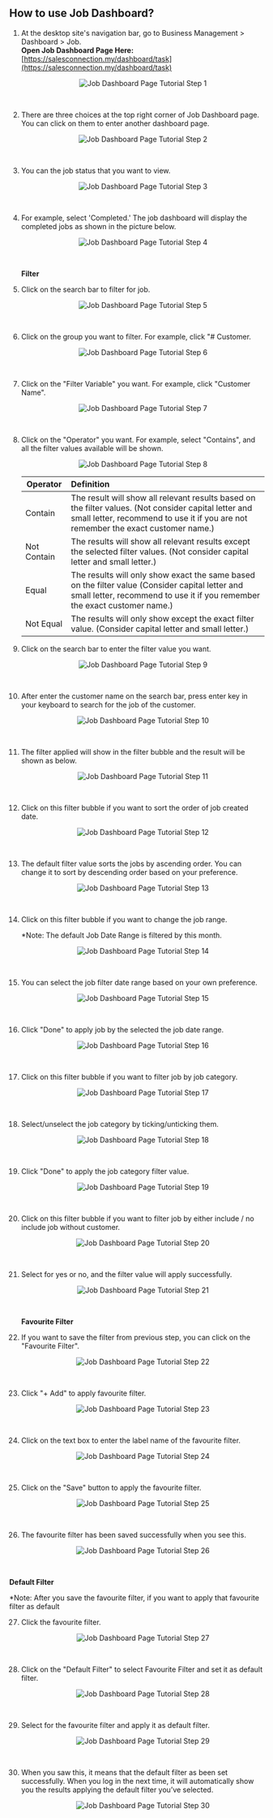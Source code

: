 ## How to use Job Dashboard?

   1. At the desktop site's navigation bar, go to Business Management > Dashboard > Job.<br>
     **Open Job Dashboard Page Here:** [https://salesconnection.my/dashboard/task](https://salesconnection.my/dashboard/task)<br>
     
      <p align="center">
       <img src="img/Job_Dashboard_Tutorial_Step_1.png" alt="Job Dashboard Page Tutorial Step 1">
      </p><br>

   2. There are three choices at the top right corner of Job Dashboard page. You can click on them to enter another dashboard page.

      <p align="center">
        <img src="img/Job_Dashboard_Tutorial_Step_2.png" alt="Job Dashboard Page Tutorial Step 2">
      </p><br>
  
   3. You can the job status that you want to view.

      <p align="center">
        <img src="img/Job_Dashboard_Tutorial_Step_3.png" alt="Job Dashboard Page Tutorial Step 3">
      </p><br>

   4. For example, select 'Completed.' The job dashboard will display the completed jobs as shown in the picture below.

      <p align="center">
        <img src="img/Job_Dashboard_Tutorial_Step_4.png" alt="Job Dashboard Page Tutorial Step 4">
      </p><br>

      **Filter**
   
   5. Click on the search bar to filter for job.

      <p align="center">
        <img src="img/Job_Dashboard_Tutorial_Step_5.png" alt="Job Dashboard Page Tutorial Step 5">
      </p><br>

   6. Click on the group you want to filter. For example, click "# Customer. 

      <p align="center">
        <img src="img/Job_Dashboard_Tutorial_Step_6.png" alt="Job Dashboard Page Tutorial Step 6">
      </p><br>

   7. Click on the "Filter Variable" you want. For example, click "Customer Name".

      <p align="center">
        <img src="img/Job_Dashboard_Tutorial_Step_7.png" alt="Job Dashboard Page Tutorial Step 7">
      </p><br>

   8. Click on the "Operator" you want. For example, select "Contains", and all the filter values available will be shown.

      <p align="center">
        <img src="img/Job_Dashboard_Tutorial_Step_8.png" alt="Job Dashboard Page Tutorial Step 8">
      </p>

      | Operator | Definition | 
      |---------|:-----|
      | Contain | The result will show all relevant results based on the filter values. (Not consider capital letter and small letter, recommend to use it if you are not remember the exact customer name.) |
      | Not Contain | The results will show all relevant results except the selected filter values. (Not consider capital letter and small letter.)| 
      | Equal | The results will only show exact the same based on the filter value (Consider capital letter and small letter, recommend to use it if you remember the exact customer name.)| 
      | Not Equal | The results will only show except the exact filter value. (Consider capital letter and small letter.) |

   9. Click on the search bar to enter the filter value you want.

      <p align="center">
        <img src="img/Job_Dashboard_Tutorial_Step_9.png" alt="Job Dashboard Page Tutorial Step 9">
      </p><br>
 
  10. After enter the customer name on the search bar, press enter key in your keyboard to search for the job of the customer.

      <p align="center">
        <img src="img/Job_Dashboard_Tutorial_Step_10.png" alt="Job Dashboard Page Tutorial Step 10">
      </p><br>

  11. The filter applied will show in the filter bubble and the result will be shown as below. 

      <p align="center">
        <img src="img/Job_Dashboard_Tutorial_Step_11.png" alt="Job Dashboard Page Tutorial Step 11">
      </p><br>

  12. Click on this filter bubble if you want to sort the order of job created date.
  
      <p align="center">
        <img src="img/Job_Dashboard_Tutorial_Step_12.png" alt="Job Dashboard Page Tutorial Step 12">
      </p><br>

  13. The default filter value sorts the jobs by ascending order. You can change it to sort by descending order based on your preference.

      <p align="center">
        <img src="img/Job_Dashboard_Tutorial_Step_13.png" alt="Job Dashboard Page Tutorial Step 13">
      </p><br>
      
  14. Click on this filter bubble if you want to change the job range.

      *Note: The default Job Date Range is filtered by this month.

      <p align="center">
        <img src="img/Job_Dashboard_Tutorial_Step_14.png" alt="Job Dashboard Page Tutorial Step 14">
      </p><br>

  15. You can select the job filter date range based on your own preference.  

      <p align="center">
        <img src="img/Job_Dashboard_Tutorial_Step_15.png" alt="Job Dashboard Page Tutorial Step 15">
      </p><br>

  16. Click "Done" to apply job by the selected the job date range.
   
      <p align="center">
        <img src="img/Job_Dashboard_Tutorial_Step_16.png" alt="Job Dashboard Page Tutorial Step 16">
      </p><br>

  17. Click on this filter bubble if you want to filter job by job category.
    
      <p align="center">
        <img src="img/Job_Dashboard_Tutorial_Step_17.png" alt="Job Dashboard Page Tutorial Step 17">
      </p><br>
      
  18. Select/unselect the job category by ticking/unticking them.

      <p align="center">
        <img src="img/Job_Dashboard_Tutorial_Step_18.png" alt="Job Dashboard Page Tutorial Step 18">
      </p><br>
  
  19. Click "Done" to apply the job category filter value.

      <p align="center">
        <img src="img/Job_Dashboard_Tutorial_Step_19.png" alt="Job Dashboard Page Tutorial Step 19">
      </p><br>
  
  20. Click on this filter bubble if you want to filter job by either include / no include job without customer.
  
      <p align="center">
        <img src="img/Job_Dashboard_Tutorial_Step_20.png" alt="Job Dashboard Page Tutorial Step 20">
      </p><br>
  
  21. Select for yes or no, and the filter value will apply successfully. 
  
      <p align="center">
        <img src="img/Job_Dashboard_Tutorial_Step_21.png" alt="Job Dashboard Page Tutorial Step 21">
      </p><br>
 
      **Favourite Filter**<br>
  
  22. If you want to save the filter from previous step, you can click on the "Favourite Filter".

      <p align="center">
        <img src="img/Job_Dashboard_Tutorial_Step_22.png" alt="Job Dashboard Page Tutorial Step 22">
      </p><br>

  23. Click "+ Add" to apply favourite filter.

      <p align="center">
        <img src="img/Job_Dashboard_Tutorial_Step_23.png" alt="Job Dashboard Page Tutorial Step 23">
      </p><br>

  24. Click on the text box to enter the label name of the favourite filter.

      <p align="center">
        <img src="img/Job_Dashboard_Tutorial_Step_24.png" alt="Job Dashboard Page Tutorial Step 24">
      </p><br>

  25. Click on the "Save" button to apply the favourite filter.

      <p align="center">
        <img src="img/Job_Dashboard_Tutorial_Step_25.png" alt="Job Dashboard Page Tutorial Step 25">
      </p><br>

  26. The favourite filter has been saved successfully when you see this.

      <p align="center">
        <img src="img/Job_Dashboard_Tutorial_Step_26.png" alt="Job Dashboard Page Tutorial Step 26">
      </p><br>

  **Default Filter**
  
  *Note: After you save the favourite filter, if you want to apply that favourite filter as default 
  
  27. Click the favourite filter.

      <p align="center">
        <img src="img/Job_Dashboard_Tutorial_Step_27.png" alt="Job Dashboard Page Tutorial Step 27">
      </p><br>

  28. Click on the "Default Filter" to select Favourite Filter and set it as default filter.

      <p align="center">
        <img src="img/Job_Dashboard_Tutorial_Step_28.png" alt="Job Dashboard Page Tutorial Step 28">
      </p><br>
  
  29. Select for the favourite filter and apply it as default filter.

      <p align="center">
        <img src="img/Job_Dashboard_Tutorial_Step_29.png" alt="Job Dashboard Page Tutorial Step 29">
      </p><br>

  30. When you saw this, it means that the default filter as been set successfully. When you log in the next time, it will automatically show you the results applying the default filter you’ve selected.

      <p align="center">
        <img src="img/Job_Dashboard_Tutorial_Step_30.png" alt="Job Dashboard Page Tutorial Step 30">
      </p><br>

  

